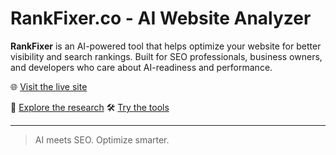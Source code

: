 # RankFixer.co - AI Website Analyzer

**RankFixer** is an AI-powered tool that helps optimize your website for better visibility and search rankings. Built for SEO professionals, business owners, and developers who care about AI-readiness and performance.

🌐 [Visit the live site](https://rankfixer.co)

🔬 [Explore the research](https://github.com/acibron-jan/rankfixer-ai-research)
🛠️ [Try the tools](https://rankfixer-co.netlify.app/)

---

> AI meets SEO. Optimize smarter.
